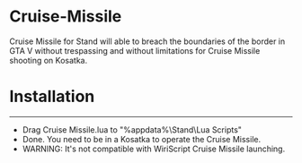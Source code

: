 # Cruise-Missile
Cruise Missile for Stand will able to breach the boundaries of the border in GTA V without trespassing and without limitations for Cruise Missile shooting on Kosatka.

# Installation
______________

- Drag Cruise Missile.lua to "%appdata%\Stand\Lua Scripts"
- Done. You need to be in a Kosatka to operate the Cruise Missile.
- WARNING: It's not compatible with WiriScript Cruise Missile launching.
